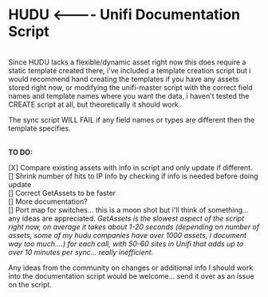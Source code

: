 <h1>HUDU <---- Unifi Documentation Script</h1><br>
Since HUDU lacks a flexible/dynamic asset right now this does require a static template created there, i've included a template creation script but i would recommend hand creating the templates if you have any assets stored right now, or modifying the unifi-master script with the correct field names and template names where you want the data, i haven't tested the CREATE script at all, but theoretically it should work.<br>

The sync script WILL FAIL if any field names or types are different then the template specifies.<br><br>

<b>TO DO:<br></b>

[X] Compare existing assets with info in script and only update if different.<br>
[] Shrink number of hits to IP Info by checking if info is needed before doing update<br>
[] Correct GetAssets to be faster<br>
[] More documentation?<br>
[] Port map for switches... this is a moon shot but i'll think of something... any ideas are appreciated.
<i>GetAssets is the slowest aspect of the script right now, on average it takes about 1-20 seconds (depending on number of assets, some of my hudu companies have over 1000 assets, i document way too much....) for each call, with 50-60 sites in Unifi that adds up to over 10 minutes per sync... really inefficient.</i><br>

Any ideas from the community on changes or additional info I should work into the documentation script would be welcome... send it over as an issue on the script.

